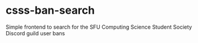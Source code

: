 # csss-ban-search
Simple frontend to search for the SFU Computing Science Student Society Discord guild user bans
